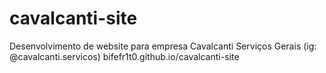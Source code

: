 # cavalcanti-site
Desenvolvimento de website para empresa Cavalcanti Serviços Gerais (ig: @cavalcanti.servicos)
bifefr1t0.github.io/cavalcanti-site
